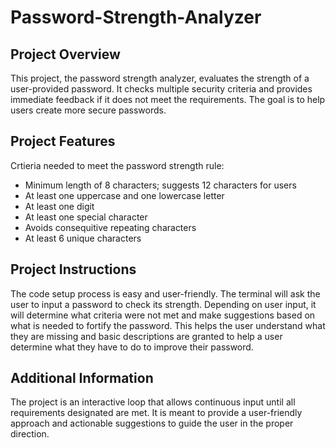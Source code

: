 # Password-Strength-Analyzer

## Project Overview
This project, the password strength analyzer, evaluates the strength of a user-provided password. It checks multiple security criteria and provides immediate feedback if it does not meet the requirements. The goal is to help users create more secure passwords.

## Project Features

Crtieria needed to meet the password strength rule:
- Minimum length of 8 characters; suggests 12 characters for users
- At least one uppercase and one lowercase letter
- At least one digit
- At least one special character
- Avoids consequitive repeating characters
- At least 6 unique characters

## Project Instructions
The code setup process is easy and user-friendly. The terminal will ask the user to input a password to check its strength. Depending on user input, it will determine what criteria were not met and make suggestions based on what is needed to fortify the password. This helps the user understand what they are missing and basic descriptions are granted to help a user determine what they have to do to improve their password. 

## Additional Information
The project is an interactive loop that allows continuous input until all requirements designated are met.
It is meant to provide a user-friendly approach and actionable suggestions to guide the user in the proper direction.
